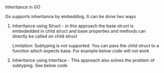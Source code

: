 Inheritance in GO

Go supports inheritance by embedding. It can be done two ways

1. Inheritance using Struct - in this approach the base struct is embededded in child struct and base properties and methods can directly be called on child struct
 

   Limitation: Subtyping is not supported. You can pass the child struct to a function which expects base. For example below code will not work

2. Inheritance using Interface - This approach also solves the problem of subtyping. See below code




